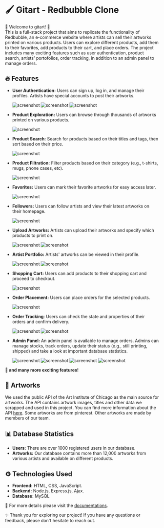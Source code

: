 # 🖌️ Gitart - Redbubble Clone

🌟 Welcome to gitart! 🌟\
This is a full-stack project that aims to replicate the functionality of Redbubble, an e-commerce website where artists can sell their artworks printed on various products. Users can explore different products, add them to their favorites, add products to their cart, and place orders. The project includes many exciting features such as user authentication, product search, artists' portofolios, order tracking, in addition to an admin panel to manage orders.

## 🔥 Features
- **User Authentication:** Users can sign up, log in, and manage their profiles. Artists have special accounts to post their artworks.
  
  ![screenshot](https://github.com/ninjoz/gitart/blob/main/documentations/images/Screenshot%202024-04-13%20173542.png)
  ![screenshot](https://github.com/ninjoz/gitart/blob/main/documentations/images/Screenshot%202024-04-13%20173551.png)
  ![screenshot](https://github.com/ninjoz/gitart/blob/main/documentations/images/Screenshot%202024-04-13%20173559.png)
- **Product Exploration:** Users can browse through thousands of artworks printed on various products.
  
  ![screenshot](https://github.com/ninjoz/gitart/blob/main/documentations/images/Screenshot%202024-04-13%20173620.png)
- **Product Search:** Search for products based on their titles and tags, then sort based on their price.
  
  ![screenshot](https://github.com/ninjoz/gitart/blob/main/documentations/images/Screenshot%202024-04-13%20174459.png)
- **Product Filtration:** Filter products based on their category (e.g., t-shirts, mugs, phone cases, etc).
  
  ![screenshot](https://github.com/ninjoz/gitart/blob/main/documentations/images/Screenshot%202024-04-13%20173735.png)
- **Favorites:** Users can mark their favorite artworks for easy access later.
  
  ![screenshot](https://github.com/ninjoz/gitart/blob/main/documentations/images/Screenshot%202024-04-13%20173708.png)
- **Followers:** Users can follow artists and view their latest artworks on their homepage.

  ![screenshot](https://github.com/ninjoz/gitart/blob/main/documentations/images/Screenshot%202024-04-13%20173717.png)

- **Upload Artworks:** Artists can upload their artworks and specify which products to print on.
  
  ![screenshot](https://github.com/ninjoz/gitart/blob/main/documentations/images/Screenshot%202024-04-13%20223748.png)
  ![screenshot](https://github.com/ninjoz/gitart/blob/main/documentations/images/Screenshot%202024-04-13%20223815.png)
  
- **Artist Portfolio:** Artists' artworks can be viewed in their profile.
  
  ![screenshot](https://github.com/ninjoz/gitart/blob/main/documentations/images/Screenshot%202024-04-13%20174756.png)
  ![screenshot](https://github.com/ninjoz/gitart/blob/main/documentations/images/Screenshot%202024-04-13%20174843.png)
- **Shopping Cart:** Users can add products to their shopping cart and proceed to checkout.
  
  ![screenshot](https://github.com/ninjoz/gitart/blob/main/documentations/images/Screenshot%202024-04-13%20174339.png)
- **Order Placement:** Users can place orders for the selected products.
  
  ![screenshot](https://github.com/ninjoz/gitart/blob/main/documentations/images/Screenshot%202024-04-13%20174417.png)
  
- **Order Tracking**: Users can check the state and properties of their orders and confirm delivery.
  
  ![screenshot](https://github.com/ninjoz/gitart/blob/main/documentations/images/Screenshot%202024-04-13%20173759.png)
  ![screenshot](https://github.com/ninjoz/gitart/blob/main/documentations/images/Screenshot%202024-04-13%20173816.png)
- **Admin Panel:** An admin panel is available to manage orders. Admins can manage stocks, track orders, update their status (e.g., still printing, shipped) and take a look at important database statistics.
  
  ![screenshot](https://github.com/ninjoz/gitart/blob/main/documentations/images/Screenshot%202024-04-13%20174950.png)
  ![screenshot](https://github.com/ninjoz/gitart/blob/main/documentations/images/Screenshot%202024-04-13%20174958.png)
  ![screenshot](https://github.com/ninjoz/gitart/blob/main/documentations/images/Screenshot%202024-04-13%20175011.png)
  ![screenshot](https://github.com/ninjoz/gitart/blob/main/documentations/images/Screenshot%202024-04-13%20175041.png)
  
**💫 and many more exciting features!**

## 🎨 Artworks
We used the public API of the Art Institute of Chicago as the main source for artworks. The API contains artwork images, titles and other data we scrapped and used in this project. You can find more information about the API [here](https://api.artic.edu/docs/#introduction).
Some artworks are from pinterest. Other artworks are made by members of our team. 

## 📊 Database Statistics
- **Users:** There are over 1000 registered users in our database.
- **Artworks:** Our database contains more than 12,000 artworks from various artists and available on different products.

## ⚙️ Technologies Used
- **Frontend:** HTML, CSS, JavaScript.
- **Backend:** Node.js, Express.js, Ajax.
- **Database:** MySQL

💫 For more details please visit the [documentations](https://github.com/ninjoz/gitart/tree/main/documentations).


✨ Thank you for exploring our project! If you have any questions or feedback, please don't hesitate to reach out.


